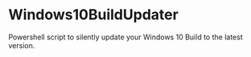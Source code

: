 # Windows10BuildUpdater
Powershell script to silently update your Windows 10 Build to the latest version.
